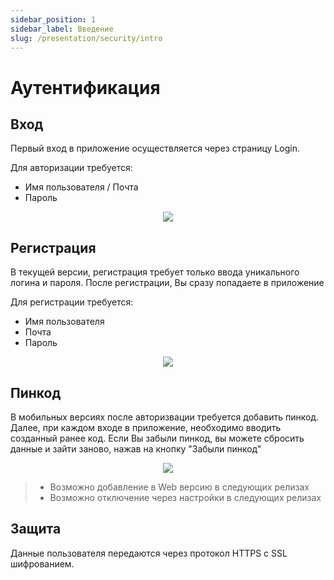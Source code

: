 ```yaml
---
sidebar_position: 1
sidebar_label: Введение
slug: /presentation/security/intro
---
```


# Аутентификация

## Вход

Первый вход в приложение осуществляется через страницу Login.

Для авторизации требуется:

- Имя пользователя / Почта
- Пароль

<!-- !["Страница авторизации"](/img/presentation/auth/login.png) -->
<div align="center"><img type="imgscreen" src="/wellness_doc/img/presentation/auth/login.png"/></div>

## Регистрация

В текущей версии, регистрация требует только ввода уникального логина и пароля. После регистрации, Вы сразу попадаете в приложение

Для регистрации требуется:

- Имя пользователя
- Почта
- Пароль

<!-- !["Страница регистрации"](/img/presentation/auth/signUp.png) -->
<div align="center"><img type="imgscreen" src="/wellness_doc/img/presentation/auth/signUp.png"/></div>

## Пинкод <span class="pin mobile"></span>

В мобильных версиях после авторизвации требуется добавить пинкод. Далее, при каждом входе в приложение, необходимо вводить созданный ранее код. Если Вы забыли пинкод, вы можете сбросить данные и зайти заново, нажав на кнопку "Забыли пинкод"

<!-- !["Страница пинкода"](/img/presentation/auth/pin.png) -->
<div align="center"><img type="imgscreen" src="/wellness_doc/img/presentation/auth/pin.png"/></div>

> - Возможно добавление в Web версию в следующих релизах
> - Возможно отключение через настройки в следующих релизах

## Защита

Данные пользователя передаются через протокол HTTPS с SSL шифрованием.
